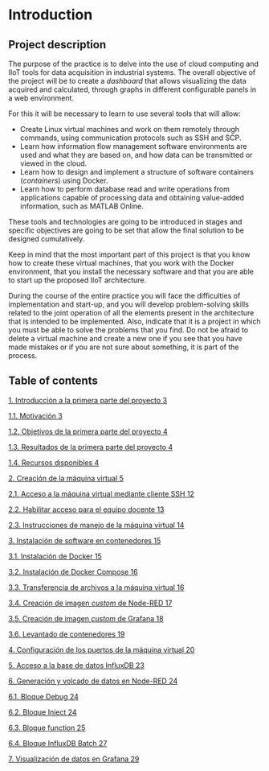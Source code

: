 # Introduction

## Project description

The purpose of the practice is to delve into the use of cloud computing and IIoT tools for data acquisition in industrial systems. The overall objective of the project will be to create a *dashboard* that allows visualizing the data acquired and calculated, through graphs in different configurable panels in a web environment.

For this it will be necessary to learn to use several tools that will allow:

- Create Linux virtual machines and work on them remotely through commands, using communication protocols such as SSH and SCP.
- Learn how information flow management software environments are used and what they are based on, and how data can be transmitted or viewed in the cloud.
- Learn how to design and implement a structure of software containers (*containers*) using Docker.
- Learn how to perform database read and write operations from applications capable of processing data and obtaining value-added information, such as MATLAB Online.

These tools and technologies are going to be introduced in stages and specific objectives are going to be set that allow the final solution to be designed cumulatively.

Keep in mind that the most important part of this project is that you know how to create these virtual machines, that you work with the Docker environment, that you install the necessary software and that you are able to start up the proposed IIoT architecture.

During the course of the entire practice you will face the difficulties of implementation and start-up, and you will develop problem-solving skills related to the joint operation of all the elements present in the architecture that is intended to be implemented. Also, indicate that it is a project in which you must be able to solve the problems that you find. Do not be afraid to delete a virtual machine and create a new one if you see that you have made mistakes or if you are not sure about something, it is part of the process.


## Table of contents


[1.	Introducción a la primera parte del proyecto	3](#_Toc72700123)

[1.1.	Motivación	3](#_Toc72700124)

[1.2.	Objetivos de la primera parte del proyecto	4](#_Toc72700125)

[1.3.	Resultados de la primera parte del proyecto	4](#_Toc72700126)

[1.4.	Recursos disponibles	4](#_Toc72700127)

[2.	Creación de la máquina virtual	5](#_Toc72700128)

[2.1.	Acceso a la máquina virtual mediante cliente SSH	12](#_Toc72700129)

[2.2.	Habilitar acceso para el equipo docente	13](#_Toc72700130)

[2.3.	Instrucciones de manejo de la máquina virtual	14](#_Toc72700131)

[3.	Instalación de software en contenedores	15](#_Toc72700132)

[3.1.	Instalación de Docker	15](#_Toc72700133)

[3.2.	Instalación de Docker Compose	16](#_Toc72700134)

[3.3.	Transferencia de archivos a la máquina virtual	16](#_Toc72700135)

[3.4.	Creación de imagen *custom* de Node-RED	17](#_Toc72700136)

[3.5.	Creación de imagen *custom* de Grafana	18](#_Toc72700137)

[3.6.	Levantado de contenedores	19](#_Toc72700138)

[4.	Configuración de los puertos de la máquina virtual	20](#_Toc72700139)

[5.	Acceso a la base de datos InfluxDB	23](#_Toc72700140)

[6.	Generación y volcado de datos en Node-RED	24](#_Toc72700141)

[6.1.	Bloque Debug	24](#_Toc72700142)

[6.2.	Bloque Inject	24](#_Toc72700143)

[6.3.	Bloque function	25](#_Toc72700144)

[6.4.	Bloque InfluxDB Batch	27](#_Toc72700145)

[7.	Visualización de datos en Grafana	29](#_Toc72700146)